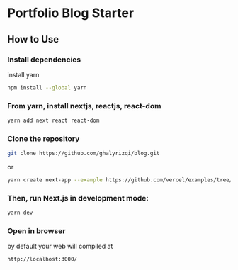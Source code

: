 # Portfolio Blog Starter

## How to Use

### Install dependencies

install yarn

```bash
npm install --global yarn
```

### From yarn, install nextjs, reactjs, react-dom

```bash
yarn add next react react-dom
```

### Clone the repository

```bash
git clone https://github.com/ghalyrizqi/blog.git
```

or

```bash
yarn create next-app --example https://github.com/vercel/examples/tree/main/solutions/blog blog
```

### Then, run Next.js in development mode:

```bash
yarn dev
```

### Open in browser

by default your web will compiled at

```bash
http://localhost:3000/
```
